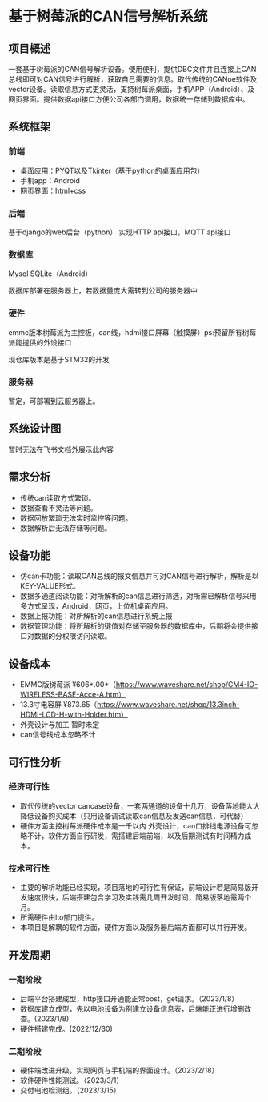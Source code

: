 # 基于树莓派的CAN信号解析系统

## 项目概述

一套基于树莓派的CAN信号解析设备。使用便利，提供DBC文件并且连接上CAN总线即可对CAN信号进行解析，获取自己需要的信息。取代传统的CANoe软件及vector设备。读取信息方式更灵活，支持树莓派桌面，手机APP（Android）、及网页界面。提供数据api接口方便公司各部门调用，数据统一存储到数据库中。

## 系统框架

### 前端

- 桌面应用：PYQT以及Tkinter（基于python的桌面应用包）
- 手机app：Android
- 网页界面：html+css

### 后端

基于django的web后台（python） 实现HTTP api接口，MQTT api接口

### 数据库

Mysql    SQLite（Android） 

数据库部署在服务器上，若数据量庞大需转到公司的服务器中

### 硬件

emmc版本树莓派为主控板，can线，hdmi接口屏幕（触摸屏）ps:预留所有树莓派能提供的外设接口

现仓库版本是基于STM32的开发

### 服务器

暂定，可部署到云服务器上。

## 系统设计图

暂时无法在飞书文档外展示此内容

## 需求分析

- 传统can读取方式繁琐。
- 数据查看不灵活等问题。
- 数据回放繁琐无法实时监控等问题。
- 数据解析后无法存储等问题。

## 设备功能

- 仿can卡功能：读取CAN总线的报文信息并可对CAN信号进行解析，解析是以KEY-VALUE形式。
- 数据多通道阅读功能：对所解析的can信息进行筛选，对所需已解析信号采用多方式呈现，Android，网页，上位机桌面应用。
- 数据上报功能：对所解析的can信息进行系统上报
- 数据管理功能：将所解析的键值对存储至服务器的数据库中，后期将会提供接口对数据的分权限访问读取。

## 设备成本

- EMMC版树莓派 ¥606*.00*（https://www.waveshare.net/shop/CM4-IO-WIRELESS-BASE-Acce-A.htm）
- 13.3寸电容屏 ¥873.65（https://www.waveshare.net/shop/13.3inch-HDMI-LCD-H-with-Holder.htm）
- 外壳设计与加工 暂时未定
- can信号线成本忽略不计

## 可行性分析

### 经济可行性

- 取代传统的vector cancase设备，一套两通道的设备十几万，设备落地能大大降低设备购买成本（只用设备调试读取can信息及发送can信息，可代替）
- 硬件方面主控树莓派硬件成本是一千以内 外壳设计，can口排线电源设备可忽略不计，软件方面自行研发，需搭建后端前端，以及后期测试有时间精力成本。

### 技术可行性

- 主要的解析功能已经实现，项目落地的可行性有保证，前端设计若是简易版开发速度很快，后端搭建包含学习及实践需几周开发时间，简易版落地需两个月。
- 所需硬件由lto部门提供。
- 本项目是解耦的软件方面，硬件方面以及服务器后端方面都可以并行开发。

## 开发周期

### 一期阶段

- 后端平台搭建成型，http接口开通能正常post，get请求。（2023/1/8）
- 数据库建立成型，先以电池设备为例建立设备信息表，后端能正进行增删改查。(2023/1/8)
- 硬件搭建完成。(2022/12/30)

### 二期阶段

- 硬件端改进升级，实现网页与手机端的界面设计。（2023/2/18）
- 软件硬件性能测试。（2023/3/1）
- 交付电池检测组。（2023/3/15）